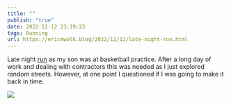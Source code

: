 ```yaml
---
title: ""
publish: "true"
date: 2022-12-12 23:19:23
tags: Running
url: https://ericmwalk.blog/2022/12/12/late-night-run.html
---
```


Late night [run](http://www.strava.com/activities/8242128671) as my son was at basketball practice. After a long day of work and dealing with contractors this was needed as I just explored random streets. However, at one point I questioned if I was going to make it back in time.


![](https://ericmwalk.blog/uploads/2022/4ac1100232.jpg)